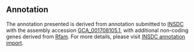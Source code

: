 

Annotation
----------

The annotation presented is derived from annotation submitted to
[INSDC](http://www.insdc.org) with the assembly accession
[GCA\_001708105.1](http://www.ebi.ac.uk/ena/data/view/GCA_001708105.1),
with additional non-coding genes derived from
[Rfam](http://rfam.xfam.org/). For more details, please visit [INSDC
annotation
import](http://ensemblgenomes.org/info/data/insdc_annotation).
